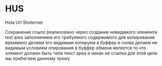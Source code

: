 # HUS
Hola Url Shoterner


Сохранение ссыло реализовано через создание невидимого элемента
text area 
заполнением его требуемого содержимого для копирования 
времмено делаем его видимым 
копируем в буффер 
и снова делаем не видимым 
условием опирования в буффер обменя является то что элемент
должен быть типа текст ареа и никак не ссылка
для этой цели мы прибегаем  данному трюку

